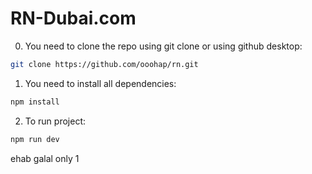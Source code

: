 # RN-Dubai.com

0. You need to clone the repo using git clone or using github desktop:

```bash
git clone https://github.com/ooohap/rn.git
```

1. You need to install all dependencies:

```bash
npm install
```

2. To run project:

```bash
npm run dev
```
ehab galal only 1
